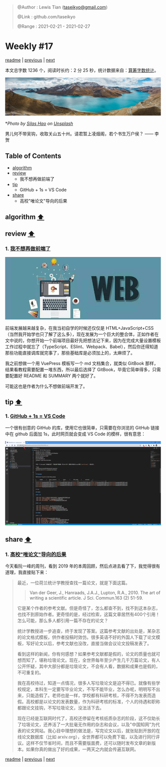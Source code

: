 > @Author  : Lewis Tian (taseikyo@gmail.com)
>
> @Link    : github.com/taseikyo
>
> @Range   : 2021-02-21 - 2021-02-27

# Weekly #17

[readme](../README.md) | [previous](202102W3.md) | [next](202102W5.md)

本文总字数 1236 个，阅读时长约：2 分 25 秒，统计数据来自：[算筹字数统计](http://www.xiqei.com/tools?p=tj)。

![](../images/2021/02/silas-hao-0QL1sX96-9s-unsplash.jpg "羊卓雍湖 - 西藏")

\**Photo by [Silas Hao](https://unsplash.com/@taeyeonstar) on [Unsplash](https://unsplash.com/photos/0QL1sX96-9s)*

男儿何不带吴钩，收取关山五十州。请君暂上凌烟阁，若个书生万户侯？ —— 李贺

## Table of Contents

- [algorithm](#algorithm-)
- [review](#review-)
	- 我不想再做前端了
- [tip](#tip-)
	- GitHub + 1s = VS Code
- [share](#share-)
	- 高校"唯论文"导向的后果

## algorithm [⬆](#weekly-17)

## review [⬆](#weekly-17)

### 1. [我不想再做前端了](https://soynomm.com/blog/i-dont-want-to-do-frontend-anymore)

![](../images/2021/02/front.jpg)

前端发展越来越复杂，在我当初自学的时候还仅仅是 HTML+JavaScript+CSS（当然我开始学也只了解了这么多），现在发展为一个巨大的整合体，正如作者在文中说的，你想开始一个前端项目最好先把想法记下来，因为在完成大量设置模板工作过程中就忘了（TypeScript、ESlint、Webpack、Babel），然后你还得知道那些功能直接调库就完事了，那些基础库是必须加上的，太麻烦了。

我之前想做一个用 VuePress 模板写一个 md 文档集合，就类似 GitBook 那样，结果看教程需要配置一堆东西，所以最后选择了 GitBook，毕竟它简单得多，只需要配置好 README 和 SUMMARY 两个就好了。

可能这也是作者为什么不想做前端开发了。

## tip [⬆](#weekly-17)

### 1. [GitHub + 1s = VS Code](https://github.com/conwnet/github1s)

一个很有创意的 GitHub 的库，使用它也很简单，只需要在你浏览的 GitHub 链接中在 github 后面加 1s，此时网页就会变成 VS Code 的模样，很有意思：

![](../images/2021/02/20210221114200.png)

## share [⬆](#weekly-17)

### 1. [高校"唯论文"导向的后果](https://github.com/ruanyf/weekly/blob/master/docs/issue-44.md)

今天看阮一峰的周刊，看到 2019 年的本周回顾，然后点进去看了下，我觉得很有道理，我直接贴下来：

> 最近，一位荷兰统计学教授查找一篇论文，就是下面这篇。
>
>> Van der Geer, J., Hanraads, J.A.J., Lupton, R.A., 2010. The art of writing a scientific article. J Sci. Commun.163 (2) 51-59.
>
> 它是某个作者的参考文献。但是奇怪了，怎么都查不到，找不到这本杂志，也找不到原始作者。更奇怪的是，经过检索，这篇文章居然有400个引用！怎么可能，那么多人都引用一篇不存在的论文？
>
> 统计学教授进一步追查，终于发现了答案。这篇参考文献的出处是，某杂志的论文格式模板，供作者投稿时效仿。很多英语不好的外国人下载了论文模板，写好论文以后，参考文献也没改，直接当做会议论文投稿发表了。
>
> 看到这样的新闻，你有何感想？如果参考文献都是假的，论文的质量也就可想而知了，堪称垃圾论文。现在，全世界每年至少产生几千万篇论文，有人公开怀疑，其中大部分都是垃圾论文，不会有人看，数据和成果也是假的，不可重复的。
>
> 我在高校待过，知道一点情况，很多人写垃圾论文是迫不得已。就像有些学校规定，本科生一定要写毕业论文，不写不能毕业，怎么办呢，明明写不出来，只能造假了。老师也是一样，学校都有科研考核，不得不为发表而造假。高校都是以论文的发表数量，作为科研考核的标准，个人的待遇和职称都跟论文挂钩，不写垃圾论文，没法活下去。
>
> 现在已经是互联网时代了，高校还停留在考核纸质杂志的阶段，这不仅助长了垃圾论文，还养活了一大批毫无作用的杂志和会议，以及"中国知网"为代表的论文网站。我心目中理想的做法是，写完论文以后，就张贴到开放的在线论文数据库（比如 arxiv.org），全世界都可以免费下载，以及进行同行评议。这样不仅节省时间，而且不需要版面费，还可以随时发布文章的新版本。如果你真的做出了好的成果，一两天之内就会传遍互联网。

[readme](../README.md) | [previous](202102W3.md) | [next](202102W5.md)
